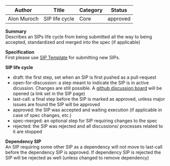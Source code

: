 | Author      | Title          | Category | Status   |
|-------------|----------------|----------|----------|
| Alon Muroch | SIP life cycle | Core     | approved |

**Summary**  
Describes an SIPs life cycle from being submitted all the way to being accepted, standardized and merged into the spec (if applicable)

**Specification**  
First please use [SIP Template](../template_sip.md) for submitting new SIPs.  

**SIP life cycle**
- draft: the first step, set when an SIP is first pushed as a pull-request
- open-for-discussion: a step meant to indicate the SIP is in active dicussion. Changes are still possible. A [github discussion board](https://github.com/bloxapp/SIPs/discussions) will be opened (a link set in the SIP page)
- last-call: a final step before the SIP is marked as approved, unless major issues are found the SIP will be approved
- approved: the SIP was accepted and waiting execution (if applicable in case of spec changes, etc.)
- spec-merged: an optional step for SIP requiring changes to the spec
- rejected: the SIP was rejected and all discussions/ processes related to it are stopped

**Dependency SIP**  
An SIP requiring some other SIP as a dependency will not move to last-call before the dependency SIP is approved.
If dependency SIP is rejected the SIP will be rejected as well (unless changed to remove dependency)


